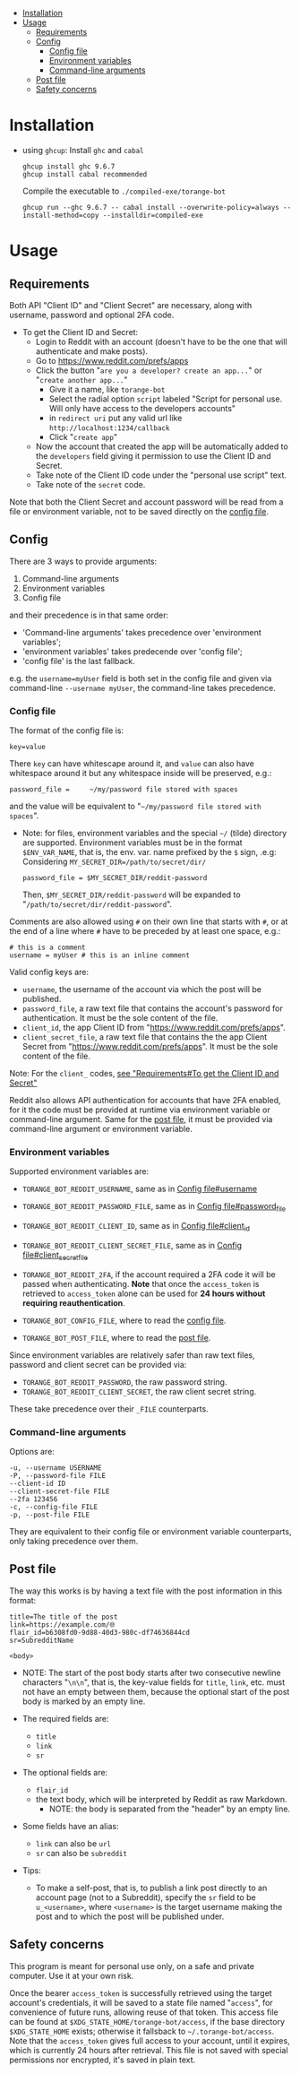 - [Installation](#installation)
- [Usage](#usage)
  - [Requirements](#requirements)
  - [Config](#orgid-nunuwi)
    - [Config file](#orgid-yiitzk)
    - [Environment variables](#environment-variables)
    - [Command-line arguments](#command-line-arguments)
  - [Post file](#orgid-lnsuzl)
  - [Safety concerns](#safety-concerns)



<a id="installation"></a>

# Installation

-   using `ghcup`: Install `ghc` and `cabal`
    
        ghcup install ghc 9.6.7
        ghcup install cabal recommended
    
    Compile the executable to `./compiled-exe/torange-bot`
    
        ghcup run --ghc 9.6.7 -- cabal install --overwrite-policy=always --install-method=copy --installdir=compiled-exe


<a id="usage"></a>

# Usage


<a id="requirements"></a>

## Requirements

Both API "Client ID" and "Client Secret" are necessary, along with username, password and optional 2FA code.

-   To get the Client ID and Secret: <a id="create-reddit-app-steps"></a>
    -   Login to Reddit with an account (doesn't have to be the one that will authenticate and make posts).
    -   Go to <https://www.reddit.com/prefs/apps>
    -   Click the button "`are you a developer? create an app...`" or "`create another app...`"
        -   Give it a name, like `torange-bot`
        -   Select the radial option `script` labeled "Script for personal use. Will only have access to the developers accounts"
        -   in `redirect uri` put any valid url like `http://localhost:1234/callback`
        -   Click "`create app`"
    -   Now the account that created the app will be automatically added to the `developers` field giving it permission to use the Client ID and Secret.
    -   Take note of the Client ID code under the "personal use script" text.
    -   Take note of the `secret` code.

Note that both the Client Secret and account password will be read from a file or environment variable, not to be saved directly on the [config file](#orgid-nunuwi).


<a id="orgid-nunuwi"></a>

## Config

There are 3 ways to provide arguments:

1.  Command-line arguments
2.  Environment variables
3.  Config file

and their precedence is in that same order: <a id="precedence-order-steps"></a>

-   'Command-line arguments' takes precedence over 'environment variables';
-   'environment variables' takes predecende over 'config file';
-   'config file' is the last fallback.

e.g. the `username=myUser` field is both set in the config file and given via command-line `--username myUser`, the command-line takes precedence.


<a id="orgid-yiitzk"></a>

### Config file

The format of the config file is:

    key=value

There `key` can have whitescape around it, and `value` can also have whitespace around it but any whitespace inside will be preserved, e.g.:

    password_file =     ~/my/password file stored with spaces

and the value will be equivalent to "`~/my/password file stored with spaces`".

-   Note: for files, environment variables and the special `~/` (tilde) directory are supported. Environment variables must be in the format `$ENV_VAR_NAME`, that is, the env. var. name prefixed by the `$` sign, .e.g: Considering `MY_SECRET_DIR=/path/to/secret/dir/`
    
        password_file = $MY_SECRET_DIR/reddit-password
    
    Then, `$MY_SECRET_DIR/reddit-password` will be expanded to "`/path/to/secret/dir/reddit-password`".

Comments are also allowed using `#` on their own line that starts with `#`, or at the end of a line where `#` have to be preceded by at least one space, e.g.:

    # this is a comment
    username = myUser # this is an inline comment

Valid config keys are:

-   `username`, the username of the account via which the post will be published. <a id="orgid-yiitzk-username"></a>
-   `password_file`, a raw text file that contains the account's password <a id="orgid-yiitzk-password_file"></a> for authentication. It must be the sole content of the file.
-   `client_id`, the app Client ID from "<https://www.reddit.com/prefs/apps>". <a id="orgid-yiitzk-client_id"></a>
-   `client_secret_file`, a raw text file that contains the the app Client <a id="orgid-yiitzk-client_secret_file"></a> Secret from "<https://www.reddit.com/prefs/apps>". It must be the sole content of the file.

Note: For the `client_` codes, [see "Requirements#To get the Client ID and Secret"](#create-reddit-app-steps)

Reddit also allows API authentication for accounts that have 2FA enabled, for it the code must be provided at runtime via environment variable or command-line argument. Same for the [post file](#orgid-lnsuzl), it must be provided via command-line argument or environment variable.


<a id="environment-variables"></a>

### Environment variables

Supported environment variables are:

-   `TORANGE_BOT_REDDIT_USERNAME`, same as in [Config file#username](#orgid-yiitzk-username)
-   `TORANGE_BOT_REDDIT_PASSWORD_FILE`, same as in [Config file#password<sub>file</sub>](#orgid-yiitzk-password_file)
-   `TORANGE_BOT_REDDIT_CLIENT_ID`, same as in [Config file#client<sub>id</sub>](#orgid-yiitzk-client_id)
-   `TORANGE_BOT_REDDIT_CLIENT_SECRET_FILE`, same as in [Config file#client<sub>secret</sub><sub>file</sub>](#orgid-yiitzk-client_secret_file)

-   `TORANGE_BOT_REDDIT_2FA`, if the account required a 2FA code it will be passed when authenticating. **Note** that once the `access_token` is retrieved to `access_token` alone can be used for **24 hours without requiring reauthentication**.
-   `TORANGE_BOT_CONFIG_FILE`, where to read the [config file](#orgid-yiitzk).
-   `TORANGE_BOT_POST_FILE`, where to read the [post file](#orgid-lnsuzl).

Since environment variables are relatively safer than raw text files, password and client secret can be provided via:

-   `TORANGE_BOT_REDDIT_PASSWORD`, the raw password string.
-   `TORANGE_BOT_REDDIT_CLIENT_SECRET`, the raw client secret string.

These take precedence over their `_FILE` counterparts.


<a id="command-line-arguments"></a>

### Command-line arguments

Options are:

```
-u, --username USERNAME
-P, --password-file FILE
--client-id ID
--client-secret-file FILE
--2fa 123456
-c, --config-file FILE
-p, --post-file FILE
```

They are equivalent to their config file or environment variable counterparts, only taking precedence over them.


<a id="orgid-lnsuzl"></a>

## Post file

The way this works is by having a text file with the post information in this format:

```
title=The title of the post
link=https://example.com/🌐
flair_id=b6308fd0-9d88-40d3-980c-df74636844cd
sr=SubredditName

<body>
```

-   NOTE: The start of the post body starts after two consecutive newline characters "`\n\n`", that is, the key-value fields for `title`, `link`, etc. must not have an empty between them, because the optional start of the post body is marked by an empty line.

-   The required fields are:
    -   `title`
    -   `link`
    -   `sr`
-   The optional fields are:
    -   `flair_id`
    -   the text body, which will be interpreted by Reddit as raw Markdown.
        -   NOTE: the body is separated from the "header" by an empty line.
-   Some fields have an alias:
    -   `link` can also be `url`
    -   `sr` can also be `subreddit`

-   Tips:
    -   To make a self-post, that is, to publish a link post directly to an account page (not to a Subreddit), specify the `sr` field to be `u_<username>`, where `<username>` is the target username making the post and to which the post will be published under.


<a id="safety-concerns"></a>

## Safety concerns

This program is meant for personal use only, on a safe and private computer. Use it at your own risk.

Once the bearer `access_token` is successfully retrieved using the target account's credentials, it will be saved to a state file named "`access`", for convenience of future runs, allowing reuse of that token. This access file can be found at `$XDG_STATE_HOME/torange-bot/access`, if the base directory `$XDG_STATE_HOME` exists; otherwise it fallsback to `~/.torange-bot/access`. Note that the `access_token` gives full access to your account, until it expires, which is currently 24 hours after retrieval. This file is not saved with special permissions nor encrypted, it's saved in plain text.
